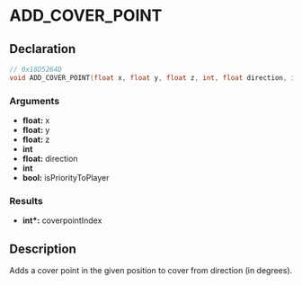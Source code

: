 # ADD_COVER_POINT

## Declaration
```cpp
// 0x18D5264D
void ADD_COVER_POINT(float x, float y, float z, int, float direction, int, bool isPriorityToPlayer, int* coverpointIndex);
```

### Arguments
- **float:** x
- **float:** y
- **float:** z
- **int**
- **float:** direction
- **int**
- **bool:** isPriorityToPlayer

### Results
- **int\*:** coverpointIndex

## Description
Adds a cover point in the given position to cover from direction (in degrees).